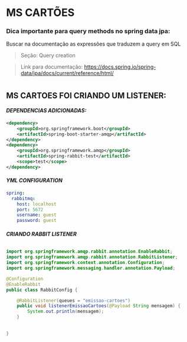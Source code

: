 # MS CARTÕES

### Dica importante para query methods no spring data jpa:

Buscar na documentação as expressões que traduzem a query em SQL

> Seção: Query creation

> Link para documentação: https://docs.spring.io/spring-data/jpa/docs/current/reference/html/

#

## MS CARTOES FOI CRIANDO UM LISTENER:

#### *DEPENDENCIAS ADICIONADAS:*

```pom.xml
<dependency>
	<groupId>org.springframework.boot</groupId>
	<artifactId>spring-boot-starter-amqp</artifactId>
</dependency>
<dependency>
    <groupId>org.springframework.amqp</groupId>
	<artifactId>spring-rabbit-test</artifactId>
	<scope>test</scope>
</dependency>
```


#### *YML CONFIGURATION*

```yaml
spring: 
  rabbitmq:
    host: localhost
    port: 5672
    username: guest
    password: guest
```


#### *CRIANDO RABBIT LISTENER*

```java

import org.springframework.amqp.rabbit.annotation.EnableRabbit;
import org.springframework.amqp.rabbit.annotation.RabbitListener;
import org.springframework.context.annotation.Configuration;
import org.springframework.messaging.handler.annotation.Payload;

@Configuration
@EnableRabbit
public class RabbitConfig {

	@RabbitListener(queues = "emissao-cartoes")
	public void listenerEmissaoCartoes(@Payload String mensagem) {
		System.out.println(mensagem);
	}
	
	
}


```